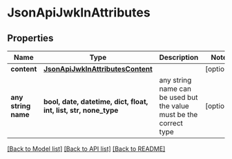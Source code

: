 # JsonApiJwkInAttributes


## Properties
Name | Type | Description | Notes
------------ | ------------- | ------------- | -------------
**content** | [**JsonApiJwkInAttributesContent**](JsonApiJwkInAttributesContent.md) |  | [optional] 
**any string name** | **bool, date, datetime, dict, float, int, list, str, none_type** | any string name can be used but the value must be the correct type | [optional]

[[Back to Model list]](../README.md#documentation-for-models) [[Back to API list]](../README.md#documentation-for-api-endpoints) [[Back to README]](../README.md)


